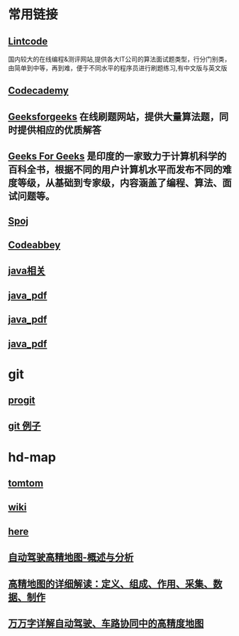 # 常用链接
## [Lintcode](http://Lintcode.com) 
国内较大的在线编程&测评网站,提供各大IT公司的算法面试题类型，行分门别类，由简单到中等，再到难，便于不同水平的程序员进行刷题练习,有中文版与英文版
## [Codecademy](https://www.codecademy.com/)
## [Geeksforgeeks](http://geeksforgeeks.com/) 在线刷题网站，提供大量算法题，同时提供相应的优质解答
## [Geeks For Geeks](https://www.geeksforgeeks.org/) 是印度的一家致力于计算机科学的百科全书，根据不同的用户计算机水平而发布不同的难度等级，从基础到专家级，内容涵盖了编程、算法、面试问题等。
## [Spoj](在线判题系统，会根据提交的正确率进行排名，遇到问题可以在讨论区交流。)
## [Codeabbey](https://www.codeabbey.com/)
## [java相关](https://github.com/QiuYukang/JavaNotesForInterview)
## [java_pdf](http://www.cyc2018.xyz/)
## [java_pdf](https://https://github.com/sjsdfg/CS-Notes-PDF)
## [java_pdf](https://github.com/CyC2018/CS-Notes)
# git
## [progit](https://www.progit.cn/)
## [git 例子](https://www.codegrepper.com/code-examples/shell/git+show+committer+name)
# hd-map
## [tomtom](https://www.tomtom.com/products/hd-map/)
## [wiki](https://en.wikipedia.org/wiki/High-definition_map)
## [here](https://www.here.com/platform/adas-had)
## [自动驾驶高精地图-概述与分析](https://zhuanlan.zhihu.com/p/83465955)
## [高精地图的详细解读：定义、组成、作用、采集、数据、制作](http://www.evinchina.com/newsshow-1663.html)
## [万万字详解自动驾驶、车路协同中的高精度地图](https://blog.csdn.net/An1090239782/article/details/123896277)